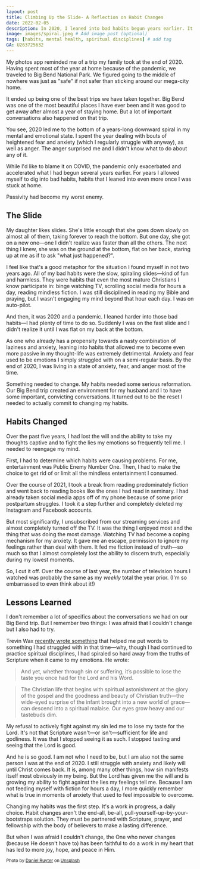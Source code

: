 ```yaml
---
layout: post
title: Climbing Up the Slide- A Reflection on Habit Changes
date: 2022-02-05
description: In 2020, I leaned into bad habits begun years earlier. It led me to the bottom of a downward spiral in my mental and emotional health. This is the difference changing my habits made to my spiritual, mental, and emotional well-being. # Add post description (optional)
image: images/spiral.jpeg # Add image post (optional)
tags: [habits, mental health, spiritual disciplines] # add tag
GA: U263725632
---
```


My photos app reminded me of a trip my family took at the end of 2020. Having spent most of the year at home because of the pandemic, we traveled to Big Bend National Park. We figured going to the middle of nowhere was just as "safe" if not safer than sticking around our mega-city home. 

It ended up being one of the best trips we have taken together. Big Bend was one of the most beautiful places I have ever been and it was good to get away after almost a year of staying home. But a lot of important conversations also happened on that trip. 

You see, 2020 led me to the bottom of a years-long downward spiral in my mental and emotional state. I spent the year dealing with bouts of heightened fear and anxiety (which I regularly struggle with anyway), as well as anger. The anger surprised me and I didn't know what to do about any of it. 

While I'd like to blame it on COVID, the pandemic only exacerbated and accelerated what I had begun several years earlier. For years I allowed myself to dig into bad habits, habits that I leaned into even more once I was stuck at home.

Passivity had become my worst enemy.

## The Slide

My daughter likes slides. She's little enough that she goes down slowly on almost all of them, taking forever to reach the bottom. But one day, she got on a new one—one I didn't realize was faster than all the others. The next thing I knew, she was on the ground at the bottom, flat on her back, staring up at me as if to ask "what just happened?".  

I feel like that's a good metaphor for the situation I found myself in not two years ago. All of my bad habits were the slow, spiraling slides—kind of fun and harmless. They were habits that even the most mature Christians I know participate in: binge watching TV, scrolling social media for hours a day, reading mindless fiction. I was still disciplined in reading my Bible and praying, but I wasn't engaging my mind beyond that hour each day. I was on auto-pilot.

And then, it was 2020 and a pandemic. I leaned harder into those bad habits—I had plenty of time to do so. Suddenly I was on the fast slide and I didn't realize it until I was flat on my back at the bottom. 

As one who already has a propensity towards a nasty combination of laziness and anxiety, leaning into habits that allowed me to become even more passive in my thought-life was extremely detrimental. Anxiety and fear used to be emotions I simply struggled with on a semi-regular basis. By the end of 2020, I was living in a state of anxiety, fear, and anger most of the time.

Something needed to change. My habits needed some serious reformation. Our Big Bend trip created an environment for my husband and I to have some important, convicting conversations. It turned out to be the reset I needed to actually commit to changing my habits.

## Habits Changed

Over the past five years, I had lost the will and the ability to take my thoughts captive and to fight the lies my emotions so frequently tell me. I needed to reengage my mind. 

First, I had to determine which habits were causing problems. For me, entertainment was Public Enemy Number One. Then, I had to make the choice to get rid of or limit all the mindless entertainment I consumed.

Over the course of 2021, I took a break from reading predominately fiction and went back to reading books like the ones I had read in seminary. I had already taken social media apps off of my phone because of some prior postpartum struggles. I took it a step further and completely deleted my Instagram and Facebook accounts. 

But most significantly, I unsubscribed from our streaming services and almost completely turned off the TV. It was the thing I enjoyed most and the thing that was doing the most damage. Watching TV had become a coping mechanism for my anxiety. It gave me an escape, permission to ignore my feelings rather than deal with them. It fed me fiction instead of truth—so much so that I almost completely lost the ability to discern truth, especially during my lowest moments. 

So, I cut it off. Over the course of last year, the number of television hours I watched was probably the same as my *weekly* total the year prior. (I'm so embarrassed to even think about it!)

## Lessons Learned

I don't remember a lot of specifics about the conversations we had on our Big Bend trip. But I remember two things: I was afraid that I couldn't change but I also had to try.

Trevin Wax [recently wrote something](https://www.thegospelcoalition.org/blogs/trevin-wax/spiritual-covid-and-losing-your-taste-for-god/) that helped me put words to something I had struggled with in that time—why, though I had continued to practice spiritual disciplines, I had spiraled so hard away from the truths of Scripture when it came to my emotions. He wrote:

> And yet, whether through sin or suffering, it’s possible to lose the taste you once had for the Lord and his Word.

>The Christian life that begins with spiritual astonishment at the glory of the gospel and the goodness and beauty of Christian truth—the wide-eyed surprise of the infant brought into a new world of grace—can descend into a spiritual malaise. Our eyes grow heavy and our tastebuds dim.

My refusal to actively fight against my sin led me to lose my taste for the Lord. It's not that Scripture wasn't—or isn't—sufficient for life and godliness. It was that I stopped seeing it as such. I stopped tasting and seeing that the Lord is good. 

And he is so good. I am not who I need to be, but I am also not the same person I was at the end of 2020. I still struggle with anxiety and likely will until Christ comes back. It is, among many other things, how sin manifests itself most obviously in my being. But the Lord has given me the will and is growing my ability to fight against the lies my feelings tell me. Because I am not feeding myself with fiction for hours a day, I more quickly remember what is true in moments of anxiety that used to feel impossible to overcome. 

Changing my habits was the first step. It's a work in progress, a daily choice. Habit changes aren't the end-all, be-all, pull-yourself-up-by-your-bootstraps solution. They must be partnered with Scripture, prayer, and fellowship with the body of believers to make a lasting difference.

But when I was afraid I couldn't change, the One who never changes (because He doesn't have to) has been faithful to do a work in my heart that has led to more joy, hope, and peace in Him.  

<sub>Photo by <a href="https://unsplash.com/@dbruyter?utm_source=unsplash&utm_medium=referral&utm_content=creditCopyText">Daniel Ruyter</a> on <a href="https://unsplash.com/s/photos/spiral-slide?utm_source=unsplash&utm_medium=referral&utm_content=creditCopyText">Unsplash</a></sub>

